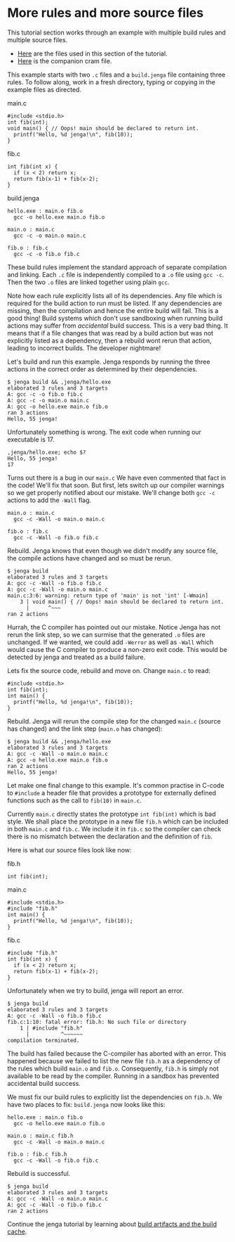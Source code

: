 
# More rules and more source files

This tutorial section works through an example with multiple build rules and multiple source files.

- [Here](files/02) are the files used in this section of the tutorial.
- [Here](cram/02_more_rules.t) is the companion cram file.

This example starts with two `.c` files and a `build.jenga` file containing three rules.
To follow along, work in a fresh directory, typing or copying in the example files as directed.

main.c
```
#include <stdio.h>
int fib(int);
void main() { // Oops! main should be declared to return int.
  printf("Hello, %d jenga!\n", fib(10));
}
```

fib.c
```
int fib(int x) {
  if (x < 2) return x;
  return fib(x-1) + fib(x-2);
}
```

build.jenga
```
hello.exe : main.o fib.o
  gcc -o hello.exe main.o fib.o

main.o : main.c
  gcc -c -o main.o main.c

fib.o : fib.c
  gcc -c -o fib.o fib.c
```

These build rules implement the standard approach of separate compilation and linking.
Each `.c` file is independently compiled to a `.o` file using `gcc -c`. Then the two `.o` files are linked together using plain `gcc`.

Note how each rule explicitly lists all of its dependencies. Any file which is required for the build action to run must be listed. If any dependencies are missing, then the compilation and hence the entire build will fail.
This is a good thing! Build systems which don't use sandboxing when running build actions may suffer from _accidental_ build success. This is a very bad thing. It means that if a file changes that was read by a build action but was not explicitly listed as a dependency, then a rebuild wont rerun that action, leading to incorrect builds. The developer nightmare!

Let's build and run this example.
Jenga responds by running the three actions in the correct order as determined by their dependencies.
```
$ jenga build && ,jenga/hello.exe
elaborated 3 rules and 3 targets
A: gcc -c -o fib.o fib.c
A: gcc -c -o main.o main.c
A: gcc -o hello.exe main.o fib.o
ran 3 actions
Hello, 55 jenga!
```

Unfortunately something is wrong. The exit code when running our executable is 17.
```
,jenga/hello.exe; echo $?
Hello, 55 jenga!
17
```

Turns out there is a bug in our `main.c`
We have even commented that fact in the code!
We'll fix that soon.
But first, lets switch up our compiler warnings so we get properly notified about our mistake.
We'll change both `gcc -c` actions to add the `-Wall` flag.
```
main.o : main.c
  gcc -c -Wall -o main.o main.c

fib.o : fib.c
  gcc -c -Wall -o fib.o fib.c
```

Rebuild. Jenga knows that even though we didn't modify any source file, the compile actions have changed and so must be rerun.
```
$ jenga build
elaborated 3 rules and 3 targets
A: gcc -c -Wall -o fib.o fib.c
A: gcc -c -Wall -o main.o main.c
main.c:3:6: warning: return type of 'main' is not 'int' [-Wmain]
    3 | void main() { // Oops! main should be declared to return int.
      |      ^~~~
ran 2 actions
```

Hurrah, the C compiler has pointed out our mistake.
Notice Jenga has not rerun the link step, so we can surmise that the generated `.o` files are unchanged.
If we wanted, we could add `-Werror` as well as `-Wall` which would cause the C compiler to produce a non-zero exit code.
This would be detected by jenga and treated as a build failure.

Lets fix the source code, rebuild and move on. Change `main.c` to read:
```
#include <stdio.h>
int fib(int);
int main() {
  printf("Hello, %d jenga!\n", fib(10));
}
```

Rebuild. Jenga will rerun the compile step for the changed `main.c` (source has changed) and the link step (`main.o` has changed):
```
$ jenga build && ,jenga/hello.exe
elaborated 3 rules and 3 targets
A: gcc -c -Wall -o main.o main.c
A: gcc -o hello.exe main.o fib.o
ran 2 actions
Hello, 55 jenga!
```

Let make one final change to this example.
It's common practise in C-code to `#include` a header file that provides a prototype for externally defined functions such as the call to `fib(10)` in `main.c`.

Currently `main.c` directly states the prototype `int fib(int)` which is bad style.
We shall place the prototype in a new file `fib.h` which can be included in both `main.c` and `fib.c`.
We include it in `fib.c` so the compiler can check there is no mismatch between the declaration and the definition of `fib`.

Here is what our source files look like now:

fib.h
```
int fib(int);
```

main.c
```
#include <stdio.h>
#include "fib.h"
int main() {
  printf("Hello, %d jenga!\n", fib(10));
}
```

fib.c
```
#include "fib.h"
int fib(int x) {
  if (x < 2) return x;
  return fib(x-1) + fib(x-2);
}
```

Unfortunately when we try to build, jenga will report an error.
```
$ jenga build
elaborated 3 rules and 3 targets
A: gcc -c -Wall -o fib.o fib.c
fib.c:1:10: fatal error: fib.h: No such file or directory
    1 | #include "fib.h"
      |          ^~~~~~~
compilation terminated.
```

The build has failed because the C-compiler has aborted with an error.
This happened because we failed to list the new file `fib.h` as a dependency of the rules which build `main.o` and `fib.o`.
Consequently, `fib.h` is simply not available to be read by the compiler.
Running in a sandbox has prevented accidental build success.

We must fix our build rules to explicitly list the dependencies on `fib.h`. We have two places to fix:
`build.jenga` now looks like this:
```
hello.exe : main.o fib.o
  gcc -o hello.exe main.o fib.o

main.o : main.c fib.h
  gcc -c -Wall -o main.o main.c

fib.o : fib.c fib.h
  gcc -c -Wall -o fib.o fib.c
```

Rebuild is successful.
```
$ jenga build
elaborated 3 rules and 3 targets
A: gcc -c -Wall -o main.o main.c
A: gcc -c -Wall -o fib.o fib.c
ran 2 actions
```

Continue the jenga tutorial by learning about
[build artifacts and the build cache](03_artifacts_and_cache.md).
